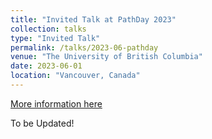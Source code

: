 ```yaml
---
title: "Invited Talk at PathDay 2023"
collection: talks
type: "Invited Talk"
permalink: /talks/2023-06-pathday
venue: "The University of British Columbia"
date: 2023-06-01
location: "Vancouver, Canada"
---
```


[More information here](http://exampleurl.com)

To be Updated!
